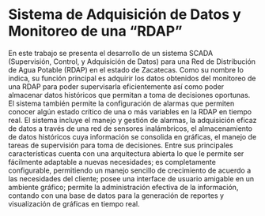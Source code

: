 # Sistema de Adquisición de Datos y Monitoreo de una “RDAP” 
En este trabajo se presenta el desarrollo de un sistema SCADA (Supervisión, Control, y Adquisición de Datos) para una Red de Distribución de Agua Potable (RDAP) en el estado de Zacatecas. Como su nombre lo indica, su función principal es  adquirir  los  datos  obtenidos  del  monitoreo  de  una  RDAP  para  poder supervisarla  eficientemente  así  como  poder  almacenar  datos  históricos  que permitan  a  toma  de  decisiones  oportunas. El  sistema  también  permite  la configuración de alarmas que permiten conocer algún estado crítico de una o más variables en la RDAP en tiempo real. El sistema incluye el manejo y gestión de alarmas,  la  adquisición  eficaz  de  datos  a  través  de  una red  de  sensores  inalámbricos, el almacenamiento  de datos históricos cuya información se consolida  en gráficas, el manejo de tareas de supervisión  para toma de decisiones. Entre sus principales características cuenta con una arquitectura abierta lo que le permite ser fácilmente adaptable a nuevas necesidades; es completamente configurable, permitiendo un manejo sencillo de crecimiento de acuerdo a  las necesidades del cliente; posee una  interface de usuario amigable en un ambiente gráfico; permite la administración efectiva de la información, contando con una base de datos para la generación de reportes y visualización de gráficas en tiempo real.


